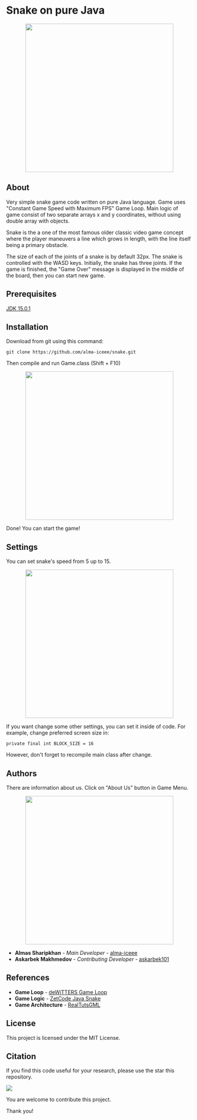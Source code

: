 # Snake on pure Java

<p align="center"><img src="https://sun9-43.userapi.com/impf/O705LDINCKurAL_ro9Ftv6ZSOZu6I0sXX8b1nw/yybRkiVTiUY.jpg?size=802x837&quality=96&proxy=1&sign=263779bf7bb3bf138f4e09407d3086ff&type=album" width="400"></p>

## About

Very simple snake game code written on pure Java language. Game uses "Constant Game Speed with Maximum FPS" Game Loop. Main logic of game consist of two separate arrays x and y coordinates, without using double array with objects.

Snake is the a one of the most famous older classic video game concept where the player maneuvers a line which grows in length, with the line itself being a primary obstacle.

The size of each of the joints of a snake is by default 32px. The snake is controlled with the WASD keys. Initially, the snake has three joints. If the game is finished, the "Game Over" message is displayed in the middle of the board, then you can start new game.

## Prerequisites

[JDK 15.0.1](https://www.oracle.com/java/technologies/javase-jdk15-downloads.html)

## Installation

Download from git using this command:

```
git clone https://github.com/alma-iceee/snake.git
```

Then compile and run Game.class (Shift + F10)

<p align="center"><img src="https://sun9-59.userapi.com/impf/qT3wG1sh6S5Mm-B2qu_QOpcNFzNszW1CJeVfiQ/uB2xvDiuWu0.jpg?size=800x839&quality=96&proxy=1&sign=ef37a9390e06b3eb1a0670f9569dc7a9&type=album" width="400"></p>

Done! You can start the game!

## Settings

You can set snake's speed from 5 up to 15.

<p align="center"><img src="https://sun9-20.userapi.com/impf/4jfnbi1bP9UNKPsYgln1j_pLEkJAKnbXoaR2JQ/hjRPhKqoLfU.jpg?size=803x839&quality=96&proxy=1&sign=e8132e756a71b1c1e6698a99374d0cbe&type=album" width="400"></p>

If you want change some other settings, you can set it inside of code. For example, change preferred screen size in:
```
private final int BLOCK_SIZE = 16
```
However, don't forget to recompile main class after change.

## Authors

There are information about us. Click on "About Us" button in Game Menu.

<p align="center"><img src="https://sun9-60.userapi.com/impf/2PFUQifYY3USpAooMfwYdDzZBboFALQ9ZCZ7iQ/6OhcgqK2TVw.jpg?size=802x836&quality=96&proxy=1&sign=a3f5613781836dc9b39c2c90504a9daf&type=album" width="400"></p>

* **Almas Sharipkhan** - *Main Developer* - [alma-iceee](https://github.com/alma-iceee/)
* **Askarbek Makhmedov** - *Contributing Developer* - [askarbek101](https://github.com/askarbek101/)

## References

* **Game Loop** - [deWiTTERS Game Loop](https://dewitters.com/dewitters-gameloop/)
* **Game Logic** - [ZetCode Java Snake](https://zetcode.com/javagames/snake/)
* **Game Architecture** - [RealTutsGML](https://www.youtube.com/channel/UCOs7Q7IeuzgRyARaEqif75A/)

## License

This project is licensed under the MIT License.

## Citation

If you find this code useful for your research, please use the star this repository.

<img src="https://sun9-68.userapi.com/impf/WuIcbWh7NHChjbALl-Zo6__tURWLJ8_bo7CGPw/xj_XzPvbzLk.jpg?size=1871x783&quality=96&proxy=1&sign=e214a297be59c02c9cfc252460b7ef31&type=album">

You are welcome to contribute this project.

Thank you!
